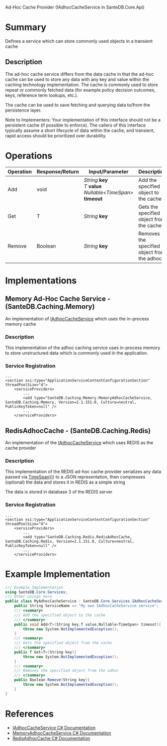 Ad-Hoc Cache Provider (IAdhocCacheService in SanteDB.Core.Api)

# Summary
Defines a service which can store commonly used objects in a transient cache

## Description
The ad-hoc cache service differs from the data cache in that the ad-hoc cache can be used to store any data with any
             key and value within the caching technology implementation. The cache is commonly used to store repeat or commonly
             fetched data (for example policy decision outcomes, keys, reference term lookups, etc.).

The cache can be used to save fetching and querying data to/from the persistence layer.

Note to Implementers: Your implementation of this interface should not be a persistent cache (if possible to enforce). The
             callers of this interface typically assume a short lifecycle of data within the cache, and transient, rapid access should be prioritized over
             durability.

# Operations

|Operation|Response/Return|Input/Parameter|Description|
|-|-|-|-|
|Add|void|*String* **key**<br/>*T* **value**<br/>*Nullable&lt;TimeSpan>* **timeout**|Add the specified object to the cache|
|Get|T|*String* **key**|Gets the specified object from the cache|
|Remove|Boolean|*String* **key**|Removes the specified object from the adhoc|

# Implementations


## Memory Ad-Hoc Cache Service - (SanteDB.Caching.Memory)
An implementation of [IAdhocCacheService](http://santesuite.org/assets/doc/net/html/T_SanteDB_Core_Services_IAdhocCacheService.htm) which uses the in-process memory cache
### Description
This implementation of the adhoc caching service uses in-process memory to store unstructured data
            which is commonly used in the application.

### Service Registration
```markup
...
<section xsi:type="ApplicationServiceContextConfigurationSection" threadPoolSize="4">
	<serviceProviders>
		...
		<add type="SanteDB.Caching.Memory.MemoryAdhocCacheService, SanteDB.Caching.Memory, Version=2.1.151.0, Culture=neutral, PublicKeyToken=null" />
		...
	</serviceProviders>
```

## RedisAdhocCache - (SanteDB.Caching.Redis)
An implementation of the [IAdhocCacheService](http://santesuite.org/assets/doc/net/html/T_SanteDB_Core_Services_IAdhocCacheService.htm) which uses REDIS as the cache provider
### Description
This implementation of the REDIS ad-hoc cache provider serializes any data passed via [TimeSpan})](#TimeSpan})) to a JSON representation, then
            compresses (optional) the data and stores it in REDIS as a simple string

The data is stored in database 3 of the REDIS server

### Service Registration
```markup
...
<section xsi:type="ApplicationServiceContextConfigurationSection" threadPoolSize="4">
	<serviceProviders>
		...
		<add type="SanteDB.Caching.Redis.RedisAdhocCache, SanteDB.Caching.Redis, Version=2.1.151.0, Culture=neutral, PublicKeyToken=null" />
		...
	</serviceProviders>
```
# Example Implementation
```csharp
/// Example Implementation
using SanteDB.Core.Services;
/// Other usings here
public class MyAdhocCacheService : SanteDB.Core.Services.IAdhocCacheService { 
	public String ServiceName => "My own IAdhocCacheService service";
	/// <summary>
	/// Add the specified object to the cache
	/// </summary>
	public void Add<T>(String key,T value,Nullable<TimeSpan> timeout){
		throw new System.NotImplementedException();
	}
	/// <summary>
	/// Gets the specified object from the cache
	/// </summary>
	public T Get<T>(String key){
		throw new System.NotImplementedException();
	}
	/// <summary>
	/// Removes the specified object from the adhoc
	/// </summary>
	public Boolean Remove(String key){
		throw new System.NotImplementedException();
	}
}
```

# References

* [IAdhocCacheService C# Documentation](http://santesuite.org/assets/doc/net/html/T_SanteDB_Core_Services_IAdhocCacheService.htm)
* [MemoryAdhocCacheService C# Documentation](http://santesuite.org/assets/doc/net/html/T_SanteDB_Caching_Memory_MemoryAdhocCacheService.htm)
* [RedisAdhocCache C# Documentation](http://santesuite.org/assets/doc/net/html/T_SanteDB_Caching_Redis_RedisAdhocCache.htm)
